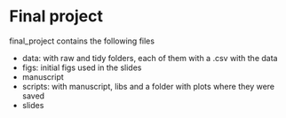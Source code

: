 # Final project

final_project contains the following files
  - data: with raw and tidy folders, each of them with a .csv with the data
  - figs: initial figs used in the slides
  - manuscript
  - scripts: with manuscript, libs and a folder with plots where they were saved
  - slides

